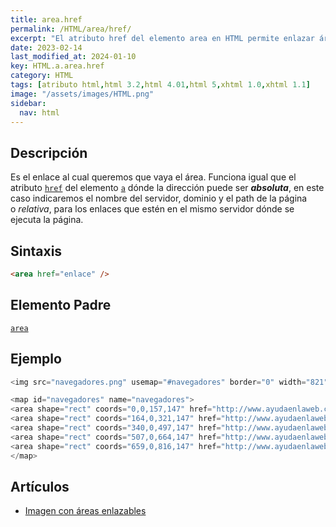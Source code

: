 ```yaml
---
title: area.href
permalink: /HTML/area/href/
excerpt: "El atributo href del elemento area en HTML permite enlazar áreas de una imagen a una dirección específica."
date: 2023-02-14
last_modified_at: 2024-01-10
key: HTML.a.area.href
category: HTML
tags: [atributo html,html 3.2,html 4.01,html 5,xhtml 1.0,xhtml 1.1]
image: "/assets/images/HTML.png"
sidebar:
  nav: html
---
```


## Descripción


Es el enlace al cual queremos que vaya el área. Funciona igual que el atributo [`href`](https://www.w3api.com/HTML/a/href/) del elemento [`a`](https://www.w3api.com/HTML/a/) dónde la dirección puede ser _**absoluta**_, en este caso indicaremos el nombre del servidor, dominio y el path de la página o _relativa_, para los enlaces que estén en el mismo servidor dónde se ejecuta la página.


## Sintaxis


```html
<area href="enlace" />
```


## Elemento Padre


[`area`](https://www.w3api.com/HTML/area/)


## Ejemplo


```java
<img src="navegadores.png" usemap="#navegadores" border="0" width="821" height="152" alt="Navegadores" />

<map id="navegadores" name="navegadores">
<area shape="rect" coords="0,0,157,147" href="http://www.ayudaenlaweb.com/navegadores/que-es-internet-explorer/" alt="Internet Explorer" title="Internet Explorer"    />
<area shape="rect" coords="164,0,321,147" href="http://www.ayudaenlaweb.com/navegadores/que-es-firefox/" alt="Firefox" title="Firefox"    />
<area shape="rect" coords="340,0,497,147" href="http://www.ayudaenlaweb.com/navegadores/que-es-google-chrome/" alt="Google Chrome" title="Google Chrome"    />
<area shape="rect" coords="507,0,664,147" href="http://www.ayudaenlaweb.com/navegadores/que-es-safari/" alt="Safari" title="Safari"    />
<area shape="rect" coords="659,0,816,147" href="http://www.ayudaenlaweb.com/navegadores/que-es-opera/" alt="Opera" title="Opera"    />
</map>
```


## Artículos

- [Imagen con áreas enlazables](http://lineadecodigo.com/html/imagen-con-areas-enlazables/)
